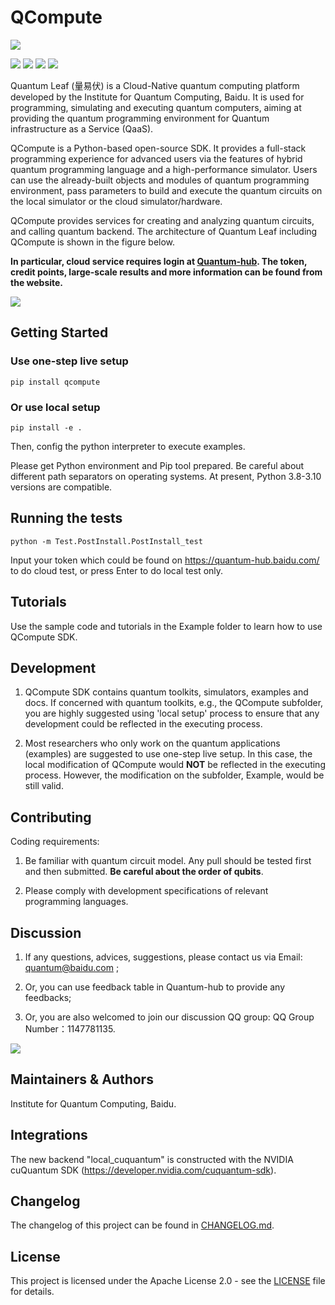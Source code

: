 # QCompute

![](https://release-data.cdn.bcebos.com/github-qleaf%2F%E9%87%8F%E6%98%93%E4%BC%8F%E5%9B%BE%E6%A0%87.png)

[![](https://img.shields.io/badge/license-Apache%202.0-green)](./LICENSE) ![](https://img.shields.io/badge/build-passing-green) ![](https://img.shields.io/badge/Python-3.8--3.10-blue) ![](https://img.shields.io/badge/release-v3.3.0-blue)

Quantum Leaf (量易伏) is a Cloud-Native quantum computing platform developed by the Institute for Quantum Computing, Baidu. It is used for programming, simulating and executing quantum computers, aiming at providing the quantum programming environment for Quantum infrastructure as a Service (QaaS).

QCompute is a Python-based open-source SDK. It provides a full-stack programming experience for advanced users via the features of hybrid quantum programming language and a high-performance simulator. Users can use the already-built objects and modules of quantum programming environment, pass parameters to build and execute the quantum circuits on the local simulator or the cloud simulator/hardware.

QCompute provides services for creating and analyzing quantum circuits, and calling quantum backend. The architecture of Quantum Leaf including QCompute is shown in the figure below.

**In particular, cloud service requires login at [Quantum-hub](https://quantum-hub.baidu.com). The token, credit points, large-scale results and more information can be found from the website.**

![](https://release-data.cdn.bcebos.com/qleaf/3.0.0/architecture_light.png)

## Getting Started

### Use one-step live setup

    pip install qcompute

### Or use local setup

    pip install -e .

Then, config the python interpreter to execute examples.

Please get Python environment and Pip tool prepared. Be careful about different path separators on operating systems. At present, Python 3.8-3.10 versions are compatible.

## Running the tests

    python -m Test.PostInstall.PostInstall_test

Input your token which could be found on <https://quantum-hub.baidu.com/> to do cloud test, or press Enter to do local
test only.

## Tutorials

Use the sample code and tutorials in the Example folder to learn how to use QCompute SDK.

## Development

1. QCompute SDK contains quantum toolkits, simulators, examples and docs. If concerned with quantum toolkits, e.g., the QCompute subfolder, you are highly suggested using 'local setup' process to ensure that any development could be reflected in the executing process.

2. Most researchers who only work on the quantum applications (examples) are suggested to use one-step live setup. In this case, the local modification of QCompute would **NOT** be reflected in the executing process. However, the modification on the subfolder, Example, would be still valid.

## Contributing

Coding requirements:

1. Be familiar with quantum circuit model. Any pull should be tested first and then submitted. **Be careful about the order of qubits**.

2. Please comply with development specifications of relevant programming languages.

## Discussion

1. If any questions, advices, suggestions, please contact us via Email: quantum@baidu.com ;

2. Or, you can use feedback table in Quantum-hub to provide any feedbacks;

3. Or, you are also welcomed to join our discussion QQ group: QQ Group Number：1147781135.

![](https://release-data.cdn.bcebos.com/github-qleaf%2Fqrcode.png)

## Maintainers & Authors

Institute for Quantum Computing, Baidu.

## Integrations

The new backend "local_cuquantum" is constructed with the NVIDIA cuQuantum SDK (https://developer.nvidia.com/cuquantum-sdk).

## Changelog

The changelog of this project can be found in [CHANGELOG.md](https://github.com/baidu/QCompute/blob/master/CHANGELOG.md).

## License

This project is licensed under the Apache License 2.0 - see the [LICENSE](https://github.com/baidu/QCompute/blob/master/LICENSE) file for details.
